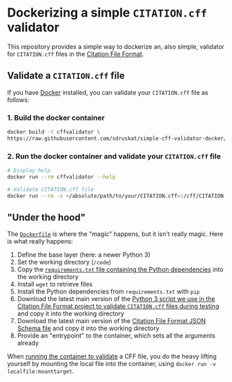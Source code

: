 # Dockerizing a simple `CITATION.cff` validator

This repository provides a simple way to dockerize an, also simple, validator 
for `CITATION.cff` files in the [Citation File Format](https://citation-file-format.github.io/).

## Validate a `CITATION.cff` file

If you have [Docker](https://www.docker.com/) installed, you can validate your `CITATION.cff` file as follows:

### 1. Build the docker container

```bash
docker build -t cffvalidator \
https://raw.githubusercontent.com/sdruskat/simple-cff-validator-docker/1.0.0/Dockerfile
```

### 2. Run the docker container and validate your `CITATION.cff` file

```bash
# Display help
docker run --rm cffvalidator --help

# Validate CITATION.cff file
docker run --rm -v </absolute/path/to/your/CITATION.cff>:/cff/CITATION.cff cffvalidator
```

## "Under the hood"

The [`Dockerfile`](Dockerfile) is where the "magic" happens, but it isn't really magic.
Here is what really happens:

1. Define the base layer (here: a newer Python 3)
2. Set the working directory (`/code`)
3. Copy the [`requirements.txt` file containing the Python dependencies](requirements.txt) into the working directory
4. Install `wget` to retrieve files
5. Install the Python dependencies from `requirements.txt` with `pip`
6. Download the latest main version of the [Python 3 script we use in the Citation File Format project to validate `CITATION.cff` files during testing](https://raw.githubusercontent.com/citation-file-format/citation-file-format/main/examples/validator.py) and copy it into the working directory
6. Download the latest main version of the [Citation File Format JSON Schema file](https://raw.githubusercontent.com/citation-file-format/citation-file-format/main/schema.json) and copy it into the working directory
7. Provide an "entrypoint" to the container, which sets all the arguments already

When [running the container to validate](#2-run-the-docker-container-and-validate-your-citationcff-file) a CFF file, 
you do the heavy lifting yourself by mounting the local file into the container, using `docker run -v localfile:mounttarget`.


